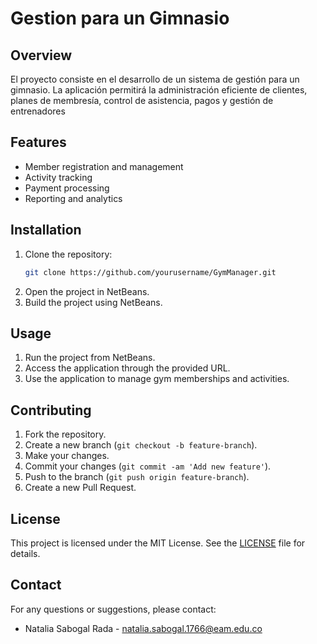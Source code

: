 # Gestion para un Gimnasio

## Overview
El proyecto consiste en el desarrollo de un sistema de gestión para un gimnasio. La aplicación permitirá la administración eficiente de clientes, planes de membresía, control de asistencia, pagos y gestión de entrenadores

## Features
- Member registration and management
- Activity tracking
- Payment processing
- Reporting and analytics

## Installation
1. Clone the repository:
    ```bash
    git clone https://github.com/yourusername/GymManager.git
    ```
2. Open the project in NetBeans.
3. Build the project using NetBeans.

## Usage
1. Run the project from NetBeans.
2. Access the application through the provided URL.
3. Use the application to manage gym memberships and activities.

## Contributing
1. Fork the repository.
2. Create a new branch (`git checkout -b feature-branch`).
3. Make your changes.
4. Commit your changes (`git commit -am 'Add new feature'`).
5. Push to the branch (`git push origin feature-branch`).
6. Create a new Pull Request.

## License
This project is licensed under the MIT License. See the [LICENSE](LICENSE) file for details.

## Contact
For any questions or suggestions, please contact:
- Natalia Sabogal Rada - [natalia.sabogal.1766@eam.edu.co](mailto:natalia.sabogal.1766@eam.edu.co)
